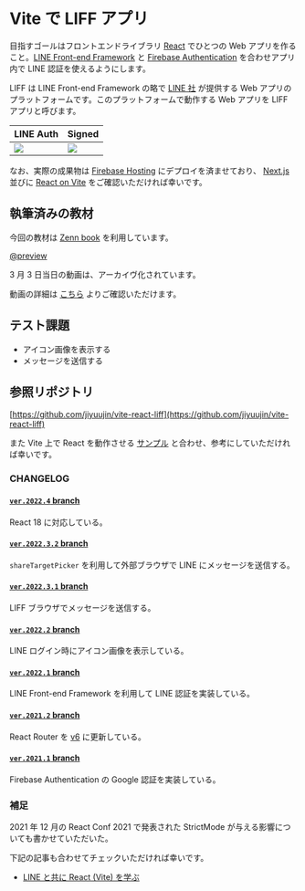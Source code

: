 # Vite で LIFF アプリ

<HistoryTags :tags="['React', 'Vite', 'LINE', 'LIFF']" />

目指すゴールはフロントエンドライブラリ [React](https://ja.reactjs.org) でひとつの Web アプリを作ること。[LINE Front-end Framework](https://developers.line.biz/ja/docs/liff/overview/) と [Firebase Authentication](https://firebase.google.com/docs/auth) を合わせアプリ内で LINE 認証を使えるようにします。

LIFF は LINE Front-end Framework の略で [LINE 社](https://linecorp.com/) が提供する Web アプリのプラットフォームです。このプラットフォームで動作する Web アプリを LIFF アプリと呼びます。

|LINE Auth|Signed|
|:---|:---|
|![](https://i.imgur.com/1SD6yfH.jpg)|![](https://i.imgur.com/pqQPnYp.jpg)|

なお、実際の成果物は [Firebase Hosting](https://firebase.google.com/docs/hosting) にデプロイを済ませており、 [Next.js](https://nextjs-liff.web.app/) 並びに [React on Vite](https://vite-react-liff.web.app/) をご確認いただければ幸いです。

## 執筆済みの教材

今回の教材は [Zenn book](https://zenn.dev/books) を利用しています。

[@preview](https://zenn.dev/jiyuujin/books/react-x-vite-x-liff)

3 月 3 日当日の動画は、アーカイヴ化されています。

動画の詳細は [こちら](https://www.youtube.com/watch?v=D8GeQyrueEY) よりご確認いただけます。

<!--
<YouTubeVideo video-id="D8GeQyrueEY" title="Vite x React ハンズオン" />
-->

## テスト課題

- アイコン画像を表示する
- メッセージを送信する

## 参照リポジトリ

[https://github.com/jiyuujin/vite-react-liff](https://github.com/jiyuujin/vite-react-liff)

また Vite 上で React を動作させる [サンプル](https://github.com/nekohack-oss/vite-react) と合わせ、参考にしていただければ幸いです。

### CHANGELOG

#### [`ver.2022.4` branch](https://github.com/jiyuujin/vite-react-liff/tree/ver.2022.4)

React 18 に対応している。

#### [`ver.2022.3.2` branch](https://github.com/jiyuujin/vite-react-liff/tree/ver.2022.3.2)

`shareTargetPicker` を利用して外部ブラウザで LINE にメッセージを送信する。

#### [`ver.2022.3.1` branch](https://github.com/jiyuujin/vite-react-liff/tree/ver.2022.3.1)

LIFF ブラウザでメッセージを送信する。

#### [`ver.2022.2` branch](https://github.com/jiyuujin/vite-react-liff/tree/ver.2022.2)

LINE ログイン時にアイコン画像を表示している。

#### [`ver.2022.1` branch](https://github.com/jiyuujin/vite-react-liff/tree/ver.2022.1)

LINE Front-end Framework を利用して LINE 認証を実装している。

#### [`ver.2021.2` branch](https://github.com/jiyuujin/vite-react-liff/tree/ver.2021.2)

React Router を [v6](https://remix.run/blog/react-router-v6) に更新している。

#### [`ver.2021.1` branch](https://github.com/jiyuujin/vite-react-liff/tree/ver.2021.1)

Firebase Authentication の Google 認証を実装している。

### 補足

2021 年 12 月の React Conf 2021 で発表された StrictMode が与える影響についても書かせていただいた。

下記の記事も合わせてチェックいただければ幸いです。

- [LINE と共に React (Vite) を学ぶ](https://webneko.dev/posts/the-answer-to-learn-react-with-line)
